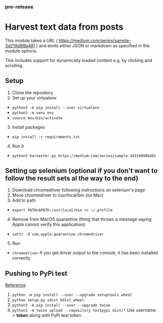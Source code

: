 ### pre-release

# Harvest text data from posts

This module takes a URL ( https://medium.com/series/sample-3d219d98b481 ) and emits either JSON or markdown as specified in the module
options.

This includes support for dynamically loaded content e.g. by clicking and scrolling.

## Setup 
1. Clone the repository
2. Set up your virtualenv
- `python3 -m pip install --user virtualenv`
- `python3 -m venv env`
- `source env/bin/activate`
3. Install packages 
- `pip install -r requirements.txt`
4. Run it 
- `python3 harvester.py https://medium.com/series/sample-3d219d98b481`




## Setting up selenium (optional if you don't want to follow the result sets al the way to the end)
1. Download chromedriver following instructions on selenium's page 
2. Move chromedriver to /usr/local/bin (on Mac)
3. Add to path 
- `export PATH=$PATH:/usr/local/bin >> ~/.profile`
4. Remove from MacOS quarantine (thing that throws a message saying Apple cannot verify this application): 
- `xattr -d com.apple.quarantine chromedriver`
5. Run 
- `chromedriver` 
If you get driver output to the console, it has been installed correctly

## Pushing to PyPi test
[Reference](https://packaging.python.org/tutorials/packaging-projects/)
1. `python -m pip install --user --upgrade setuptools wheel`
2. `python setup.py sdist bdist_wheel`
3. `python3 -m pip install --user --upgrade twine`
4. `python3 -m twine upload --repository testpypi dist/*`
Use username = __token__ along with PyPi test token 
